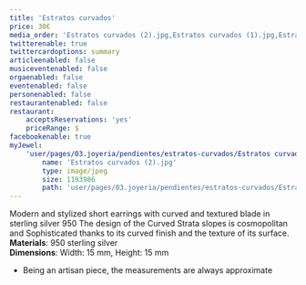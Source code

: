 ```yaml
---
title: 'Estratos curvados'
price: 30€
media_order: 'Estratos curvados (2).jpg,Estratos curvados (1).jpg,Estratos curvados (4).jpg,Estratos curvados todas.jpg'
twitterenable: true
twittercardoptions: summary
articleenabled: false
musiceventenabled: false
orgaenabled: false
eventenabled: false
personenabled: false
restaurantenabled: false
restaurant:
    acceptsReservations: 'yes'
    priceRange: $
facebookenable: true
myJewel:
    'user/pages/03.joyeria/pendientes/estratos-curvados/Estratos curvados (2).jpg':
        name: 'Estratos curvados (2).jpg'
        type: image/jpeg
        size: 1193986
        path: 'user/pages/03.joyeria/pendientes/estratos-curvados/Estratos curvados (2).jpg'
---
```


Modern and stylized short earrings with curved and textured blade in sterling silver 950
The design of the Curved Strata slopes is cosmopolitan and Sophisticated thanks to its curved finish and the texture of its surface.</br>
**Materials**: 950 sterling silver </br>
**Dimensions**: Width: 15 mm, Height: 15 mm </br>
* Being an artisan piece, the measurements are always approximate